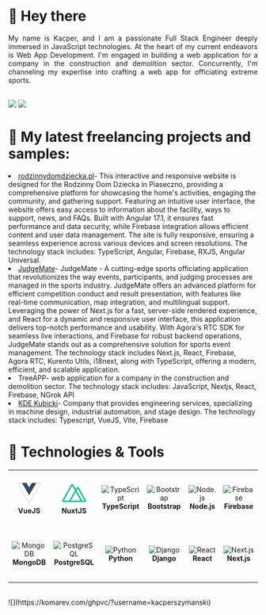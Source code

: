 # 👋 Hey there

<div align="justify">
My name is Kacper, and I am a passionate Full Stack Engineer deeply immersed in JavaScript technologies. At the heart of my current endeavors is Web App Development. I'm engaged in building a web application for a company in the construction and demolition sector. Concurrently, I'm channeling my expertise into crafting a web app for officiating extreme sports.
</div>

<br/><a href="https://www.linkedin.com/in/kacperszymanski"><img src="https://img.shields.io/badge/linkedin-%230077B5.svg?&style=for-the-badge&logo=linkedin&logoColor=white" height=25></a>
<a href="mailto:akacperszymanski@gmail.com"><img src="https://img.shields.io/badge/Gmail-D14836?style=for-the-badge&logo=gmail&logoColor=white" height=25></a>
# 📌 My latest freelancing projects and samples:
<li><a href="https://rodzinnydomdziecka.pl/">rodzinnydomdziecka.pl</a>-  This interactive and responsive website is designed for the Rodzinny Dom Dziecka in Piaseczno, providing a comprehensive platform for showcasing the home's activities, engaging the community, and gathering support. Featuring an intuitive user interface, the website offers easy access to information about the facility, ways to support, news, and FAQs. Built with Angular 17.1, it ensures fast performance and data security, while Firebase integration allows efficient content and user data management. The site is fully responsive, ensuring a seamless experience across various devices and screen resolutions. The technology stack includes: TypeScript, Angular, Firebase, RXJS, Angular Universal.</li>
<li><a href="https://judgemate.com/">JudgeMate</a>- JudgeMate - A cutting-edge sports officiating application that revolutionizes the way events, participants, and judging processes are managed in the sports industry. JudgeMate offers an advanced platform for efficient competition conduct and result presentation, with features like real-time communication, map integration, and multilingual support. Leveraging the power of Next.js for a fast, server-side rendered experience, and React for a dynamic and responsive user interface, this application delivers top-notch performance and usability. With Agora's RTC SDK for seamless live interactions, and Firebase for robust backend operations, JudgeMate stands out as a comprehensive solution for sports event management. The technology stack includes Next.js, React, Firebase, Agora RTC, Kurento Utils, i18next, along with TypeScript, offering a modern, efficient, and scalable application.</li>
<li>TreeAPP- web application for a company in the construction and demolition sector. The technology stack includes: JavaScript, Nextjs, React, Firebase, NGrok API</li>
<li><a href="https://kdekubicki.com/">KDE Kubicki</a>- Company that provides engineering services, specializing in machine design, industrial automation, and stage design. The technology stack includes: Typescript, VueJS, Vite, Firebase</li>

# 🔧 Technologies & Tools

<table>
  <tr>
   <td align="center" height="108" width="108">
            <img
              src="https://raw.githubusercontent.com/devicons/devicon/1119b9f84c0290e0f0b38982099a2bd027a48bf1/icons/vuejs/vuejs-plain.svg"
              width="48"
              height="48"
              alt="VueJS"
            />
            <br /><strong>VueJS</strong>
          </td>
          <td align="center" height="108" width="108">
            <img
              src="https://raw.githubusercontent.com/devicons/devicon/1119b9f84c0290e0f0b38982099a2bd027a48bf1/icons/nuxtjs/nuxtjs-plain.svg"
              width="48"
              height="48"
              alt="NuxtJS"
            />
            <br /><strong>NuxtJS</strong>
          </td>
        <td align="center" height="108" width="108">
          <img
            src="https://cdn.jsdelivr.net/gh/devicons/devicon/icons/typescript/typescript-plain.svg"
            width="48"
            height="48"
            alt="TypeScript"
          />
          <br /><strong>TypeScript</strong>
        </td>
        <td align="center" height="108" width="108">
            <img
              src="https://cdn.jsdelivr.net/gh/devicons/devicon/icons/bootstrap/bootstrap-plain.svg"
              width="48"
              height="48"
              alt="Bootstrap"
            />
            <br /><strong>Bootstrap</strong>
          </td>
          <td align="center" height="108" width="108">
            <img
              src="https://cdn.jsdelivr.net/gh/devicons/devicon/icons/nodejs/nodejs-original.svg"
              width="48"
              height="48"
              alt="Node.js"
            />
            <br /><strong>Node.js</strong>
          </td>
          <td align="center" height="108" width="108">
            <img
              src="https://cdn.jsdelivr.net/gh/devicons/devicon/icons/firebase/firebase-plain.svg"
              width="48"
              height="48"
              alt="Firebase"
            />
            <br /><strong>Firebase</strong>
          </td>
  </tr>
  <tr>
    <td align="center" height="108" width="108">
          <img
            src="https://cdn.jsdelivr.net/gh/devicons/devicon/icons/mongodb/mongodb-original.svg"
            width="48"
            height="48"
            alt="MongoDB"
          />
          <br /><strong>MongoDB</strong>
        </td>
        <td align="center" height="108" width="108">
          <img
            src="https://cdn.jsdelivr.net/gh/devicons/devicon/icons/postgresql/postgresql-original.svg"
            width="48"
            height="48"
            alt="PostgreSQL"
          />
          <br /><strong>PostgreSQL</strong>
        </td>
        <td align="center" height="108" width="108">
          <img
            src="https://cdn.jsdelivr.net/gh/devicons/devicon/icons/python/python-original.svg"
            width="48"
            height="48"
            alt="Python"
          />
          <br /><strong>Python</strong>
        </td>
        <td align="center" height="108" width="108">
            <img
              src="https://cdn.jsdelivr.net/gh/devicons/devicon/icons/django/django-plain.svg"
              width="48"
              height="48"
              alt="Django"
            />
            <br /><strong>Django</strong>
          </td>
          <td align="center" height="108" width="108">
            <img
              src="https://cdn.jsdelivr.net/gh/devicons/devicon/icons/react/react-original.svg"
              width="48"
              height="48"
              alt="React"
            />
            <br /><strong>React</strong>
          </td>
          <td align="center" height="108" width="108">
            <img
              src="https://cdn.jsdelivr.net/gh/devicons/devicon/icons/nextjs/nextjs-original.svg"
              width="48"
              height="48"
              alt="Next.js"
            />
            <br /><strong>Next.js</strong>
          </td>
  </tr>
</table>


<br/>
![](https://komarev.com/ghpvc/?username=kacperszymanski)
